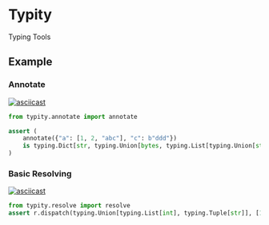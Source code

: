 # Typity
Typing Tools

## Example
### Annotate
[![asciicast](https://asciinema.org/a/a8CdzGCEpJVPaZSVJtTtatgGd.svg)](https://asciinema.org/a/a8CdzGCEpJVPaZSVJtTtatgGd)

```py
from typity.annotate import annotate

assert (
    annotate({"a": [1, 2, "abc"], "c": b"ddd"})
    is typing.Dict[str, typing.Union[bytes, typing.List[typing.Union[str, int]]]]
)
```

### Basic Resolving
[![asciicast](https://asciinema.org/a/b6H1dpgRzHyKKpgdUFN46sz7a.svg)](https://asciinema.org/a/b6H1dpgRzHyKKpgdUFN46sz7a)
```py
from typity.resolve import resolve
assert r.dispatch(typing.Union[typing.List[int], typing.Tuple[str]], [15, 30])
```
